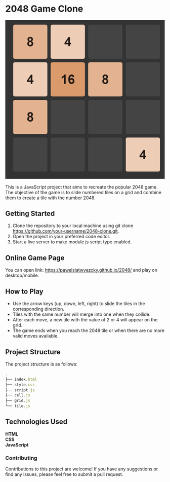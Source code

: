 # 2048 Game Clone 

![2048 clone](https://github.com/pawelslatwyezcky/2048/blob/main/2048.png?raw=true)


This is a JavaScript project that aims to recreate the popular 2048 game. The objective of the game is to slide numbered tiles on a grid and combine them to create a tile with the number 2048.

## Getting Started

1. Clone the repository to your local machine using git clone https://github.com/your-username/2048-clone.git.
2. Open the project in your preferred code editor.
3. Start a live server to make module js script type enabled.

## Online Game Page

You can open link: https://pawelslatwyezcky.github.io/2048/ and play on desktop/mobile.

## How to Play

- Use the arrow keys (up, down, left, right) to slide the tiles in the corresponding direction.
- Tiles with the same number will merge into one when they collide.
- After each move, a new tile with the value of 2 or 4 will appear on the grid.
- The game ends when you reach the 2048 tile or when there are no more valid moves available.

## Project Structure

The project structure is as follows:

```js
.
├── index.html
├── style.css
├── script.js
├── cell.js
├── grid.js
└── tile.js
```

## Technologies Used

**HTML**  
**CSS**  
**JavaScript**  

### Contributing

Contributions to this project are welcome! If you have any suggestions or find any issues, please feel free to submit a pull request.


